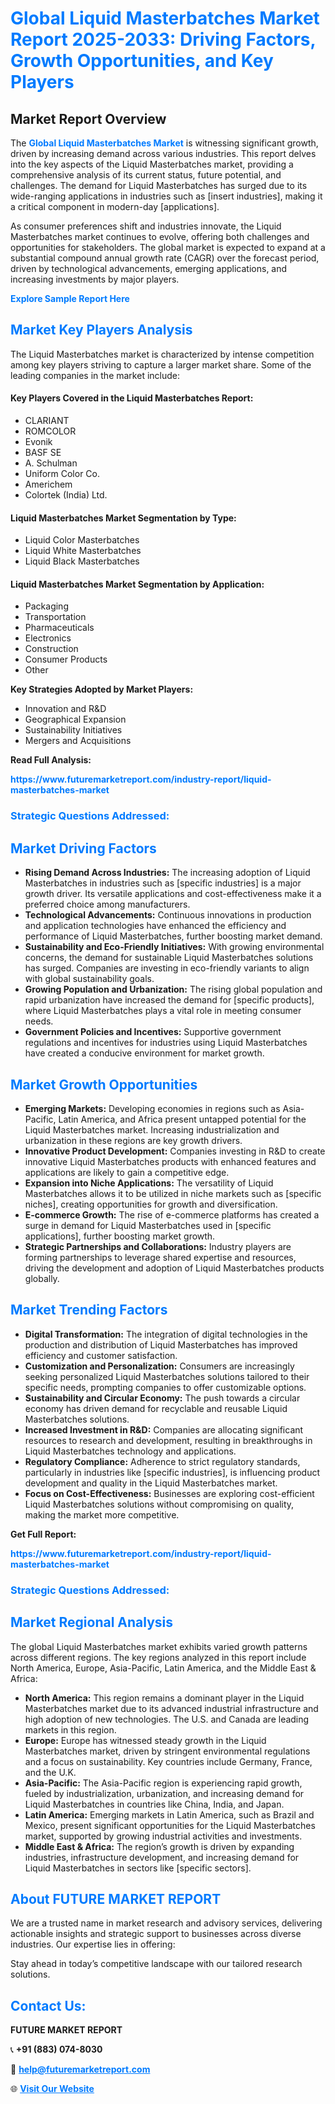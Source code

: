 <h1 style="color: #007BFF;">Global Liquid Masterbatches Market Report 2025-2033: Driving Factors, Growth Opportunities, and Key Players</h1>

<section id="overview">
<h2>Market Report Overview</h2>
<p>The <a href="https://www.futuremarketreport.com/industry-report/liquid-masterbatches-market" style="color: #007BFF; text-decoration: none;"><strong>Global Liquid Masterbatches Market</strong></a> is witnessing significant growth, driven by increasing demand across various industries. This report delves into the key aspects of the Liquid Masterbatches market, providing a comprehensive analysis of its current status, future potential, and challenges. The demand for Liquid Masterbatches has surged due to its wide-ranging applications in industries such as [insert industries], making it a critical component in modern-day [applications].</p>
<p>As consumer preferences shift and industries innovate, the Liquid Masterbatches market continues to evolve, offering both challenges and opportunities for stakeholders. The global market is expected to expand at a substantial compound annual growth rate (CAGR) over the forecast period, driven by technological advancements, emerging applications, and increasing investments by major players.</p>
</section>

<section id="overview">
<p><a href="https://www.futuremarketreport.com/request-sample/reportId=91417" style="color: #007BFF; text-decoration: none;"><strong>Explore Sample Report Here</strong></a></p>
</section>

<section id="key-players">
<h2 style="color: #007BFF;">Market Key Players Analysis</h2>
<p>The Liquid Masterbatches market is characterized by intense competition among key players striving to capture a larger market share. Some of the leading companies in the market include:</p>
<h4>Key Players Covered in the Liquid Masterbatches Report:</h4>
<ul><li>CLARIANT</li><li>ROMCOLOR</li><li>Evonik</li><li>BASF SE</li><li>A. Schulman</li><li>Uniform Color Co.</li><li>Americhem</li><li>Colortek (India) Ltd.</li></ul>
<h4>Liquid Masterbatches Market Segmentation by Type:</h4>
<ul><li>Liquid Color Masterbatches</li><li>Liquid White Masterbatches</li><li>Liquid Black Masterbatches</li></ul>

<h4>Liquid Masterbatches Market Segmentation by Application:</h4>
<ul><li>Packaging</li><li>Transportation</li><li>Pharmaceuticals</li><li>Electronics</li><li>Construction</li><li>Consumer Products</li><li>Other</li></ul>
<p><strong>Key Strategies Adopted by Market Players:</strong></p>
<ul>
<li>Innovation and R&D</li>
<li>Geographical Expansion</li>
<li>Sustainability Initiatives</li>
<li>Mergers and Acquisitions</li>
</ul>
</section>

<section>
<p><strong>Read Full Analysis: </strong></p><a href="https://www.futuremarketreport.com/industry-report/liquid-masterbatches-market" style="color: #007BFF; text-decoration: none;"><strong>https://www.futuremarketreport.com/industry-report/liquid-masterbatches-market</strong></a>
<h3 style="color: #007BFF;">Strategic Questions Addressed:</h3>
</section>

<section id="driving-factors">
<h2 style="color: #007BFF;">Market Driving Factors</h2>
<ul>
<li><strong>Rising Demand Across Industries:</strong> The increasing adoption of Liquid Masterbatches in industries such as [specific industries] is a major growth driver. Its versatile applications and cost-effectiveness make it a preferred choice among manufacturers.</li>
<li><strong>Technological Advancements:</strong> Continuous innovations in production and application technologies have enhanced the efficiency and performance of Liquid Masterbatches, further boosting market demand.</li>
<li><strong>Sustainability and Eco-Friendly Initiatives:</strong> With growing environmental concerns, the demand for sustainable Liquid Masterbatches solutions has surged. Companies are investing in eco-friendly variants to align with global sustainability goals.</li>
<li><strong>Growing Population and Urbanization:</strong> The rising global population and rapid urbanization have increased the demand for [specific products], where Liquid Masterbatches plays a vital role in meeting consumer needs.</li>
<li><strong>Government Policies and Incentives:</strong> Supportive government regulations and incentives for industries using Liquid Masterbatches have created a conducive environment for market growth.</li>
</ul>
</section>

<section id="growth-opportunities">
<h2 style="color: #007BFF;">Market Growth Opportunities</h2>
<ul>
<li><strong>Emerging Markets:</strong> Developing economies in regions such as Asia-Pacific, Latin America, and Africa present untapped potential for the Liquid Masterbatches market. Increasing industrialization and urbanization in these regions are key growth drivers.</li>
<li><strong>Innovative Product Development:</strong> Companies investing in R&D to create innovative Liquid Masterbatches products with enhanced features and applications are likely to gain a competitive edge.</li>
<li><strong>Expansion into Niche Applications:</strong> The versatility of Liquid Masterbatches allows it to be utilized in niche markets such as [specific niches], creating opportunities for growth and diversification.</li>
<li><strong>E-commerce Growth:</strong> The rise of e-commerce platforms has created a surge in demand for Liquid Masterbatches used in [specific applications], further boosting market growth.</li>
<li><strong>Strategic Partnerships and Collaborations:</strong> Industry players are forming partnerships to leverage shared expertise and resources, driving the development and adoption of Liquid Masterbatches products globally.</li>
</ul>
</section>

<section id="trending-factors">
<h2 style="color: #007BFF;">Market Trending Factors</h2>
<ul>
<li><strong>Digital Transformation:</strong> The integration of digital technologies in the production and distribution of Liquid Masterbatches has improved efficiency and customer satisfaction.</li>
<li><strong>Customization and Personalization:</strong> Consumers are increasingly seeking personalized Liquid Masterbatches solutions tailored to their specific needs, prompting companies to offer customizable options.</li>
<li><strong>Sustainability and Circular Economy:</strong> The push towards a circular economy has driven demand for recyclable and reusable Liquid Masterbatches solutions.</li>
<li><strong>Increased Investment in R&D:</strong> Companies are allocating significant resources to research and development, resulting in breakthroughs in Liquid Masterbatches technology and applications.</li>
<li><strong>Regulatory Compliance:</strong> Adherence to strict regulatory standards, particularly in industries like [specific industries], is influencing product development and quality in the Liquid Masterbatches market.</li>
<li><strong>Focus on Cost-Effectiveness:</strong> Businesses are exploring cost-efficient Liquid Masterbatches solutions without compromising on quality, making the market more competitive.</li>
</ul>
</section>

<section>
<p><strong>Get Full Report: </strong></p><a href="https://www.futuremarketreport.com/industry-report/liquid-masterbatches-market" style="color: #007BFF; text-decoration: none;"><strong>https://www.futuremarketreport.com/industry-report/liquid-masterbatches-market</strong></a>
<h3 style="color: #007BFF;">Strategic Questions Addressed:</h3>
</section>


<section id="regional-analysis">
<h2 style="color: #007BFF;">Market Regional Analysis</h2>
<p>The global Liquid Masterbatches market exhibits varied growth patterns across different regions. The key regions analyzed in this report include North America, Europe, Asia-Pacific, Latin America, and the Middle East & Africa:</p>
<ul>
<li><strong>North America:</strong> This region remains a dominant player in the Liquid Masterbatches market due to its advanced industrial infrastructure and high adoption of new technologies. The U.S. and Canada are leading markets in this region.</li>
<li><strong>Europe:</strong> Europe has witnessed steady growth in the Liquid Masterbatches market, driven by stringent environmental regulations and a focus on sustainability. Key countries include Germany, France, and the U.K.</li>
<li><strong>Asia-Pacific:</strong> The Asia-Pacific region is experiencing rapid growth, fueled by industrialization, urbanization, and increasing demand for Liquid Masterbatches in countries like China, India, and Japan.</li>
<li><strong>Latin America:</strong> Emerging markets in Latin America, such as Brazil and Mexico, present significant opportunities for the Liquid Masterbatches market, supported by growing industrial activities and investments.</li>
<li><strong>Middle East & Africa:</strong> The region’s growth is driven by expanding industries, infrastructure development, and increasing demand for Liquid Masterbatches in sectors like [specific sectors].</li>
</ul>
</section>

<footer>
<h2 style="color: #007BFF;">About FUTURE MARKET REPORT</h2>
<p>We are a trusted name in market research and advisory services, delivering actionable insights and strategic support to businesses across diverse industries. Our expertise lies in offering:</p>

<p>Stay ahead in today’s competitive landscape with our tailored research solutions.</p>

<h2 style="color: #007BFF;">Contact Us:</h2>
<p><strong>FUTURE MARKET REPORT</strong></p>
<p>📞 <strong>+91 (883) 074-8030</strong></p>
<p>📧 <strong><a href="mailto:help@futuremarketreport.com" style="color: #007BFF;">help@futuremarketreport.com</a></strong></p>
<p>🌐 <strong><a href="https://www.futuremarketreport.com/" style="color: #007BFF;">Visit Our Website</a></strong></p>
</footer>